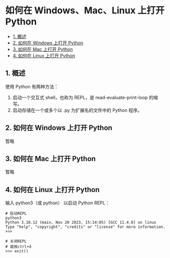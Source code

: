 # 如何在 Windows、Mac、Linux 上打开 Python<!-- omit in toc -->

- [1. 概述](#1-概述)
- [2. 如何在 Windows 上打开 Python](#2-如何在-windows-上打开-python)
- [3. 如何在 Mac 上打开 Python](#3-如何在-mac-上打开-python)
- [4. 如何在 Linux 上打开 Python](#4-如何在-linux-上打开-python)

## 1. 概述

使用 Python 有两种方法：

1. 启动一个交互式 shell，也称为 REPL，是 read-evaluate-print-loop 的缩写。
2. 启动存储在一个或多个以 .py 为扩展名的文件中的 Python 程序。

## 2. 如何在 Windows 上打开 Python

暂略

## 3. 如何在 Mac 上打开 Python

暂略

## 4. 如何在 Linux 上打开 Python

输入 python3（或 python） 以启动 Python REPL：

```shell
# 启动REPL
python3
Python 3.10.12 (main, Nov 20 2023, 15:14:05) [GCC 11.4.0] on linux
Type "help", "copyright", "credits" or "license" for more information.
>>>

# 关闭REPL
# 或按ctrl+d
>>> exit()
```
